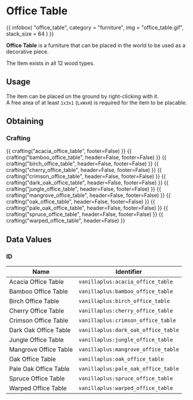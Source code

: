 # Office Table

{{ infobox(
  "office_table",
  category = "furniture",
  img = "office_table.gif",
  stack_size = 64
) }}

**Office Table** is a furniture that can be placed in the world to be used as a decorative piece.

The Item exists in all 12 wood types.

## Usage

The item can be placed on the ground by right-clicking with it.  
A free area of at least `1x3x1` (`LxWxH`) is required for the item to be placable.

## Obtaining

### Crafting

{{ crafting("acacia_office_table", footer=False) }}
{{ crafting("bamboo_office_table", header=False, footer=False) }}
{{ crafting("birch_office_table", header=False, footer=False) }}
{{ crafting("cherry_office_table", header=False, footer=False) }}
{{ crafting("crimson_office_table", header=False, footer=False) }}
{{ crafting("dark_oak_office_table", header=False, footer=False) }}
{{ crafting("jungle_office_table", header=False, footer=False) }}
{{ crafting("mangrove_office_table", header=False, footer=False) }}
{{ crafting("oak_office_table", header=False, footer=False) }}
{{ crafting("pale_oak_office_table", header=False, footer=False) }}
{{ crafting("spruce_office_table", header=False, footer=False) }}
{{ crafting("warped_office_table", header=False) }}

## Data Values

### ID

| Name                   | Identifier                          |
|------------------------|-------------------------------------|
| Acacia Office Table    | `vanillaplus:acacia_office_table`   |
| Bamboo Office Table    | `vanillaplus:bamboo_office_table`   |
| Birch Office Table     | `vanillaplus:birch_office_table`    |
| Cherry Office Table    | `vanillaplus:cherry_office_table`   |
| Crimson Office Table   | `vanillaplus:crimson_office_table`  |
| Dark Oak Office Table  | `vanillaplus:dark_oak_office_table` |
| Jungle Office Table    | `vanillaplus:jungle_office_table`   |
| Mangrove Office Table  | `vanillaplus:mangrove_office_table` |
| Oak Office Table       | `vanillaplus:oak_office_table`      |
| Pale Oak Office Table  | `vanillaplus:pale_oak_office_table` |
| Spruce Office Table    | `vanillaplus:spruce_office_table`   |
| Warped Office Table    | `vanillaplus:warped_office_table`   |